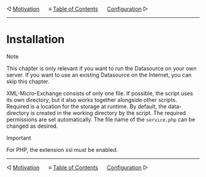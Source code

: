 &#9665; [Motivation](motivation.md)
&nbsp;&nbsp;&nbsp;&nbsp; &#8801; [Table of Contents](README.md)
&nbsp;&nbsp;&nbsp;&nbsp; [Configuration](configuration.md) &#9655;
- - -

# Installation

> [!NOTE]
> This chapter is only relevant if you want to run the Datasource on your own
> server. If you want to use an existing Datasource on the Internet, you can
> skip this chapter.

XML-Micro-Exchange consists of only one file. If possible, the script uses its
own directory, but it also works together alongside other scripts. Required is
a location for the storage at runtime. By default, the data-directory is created
in the working directory by the script. The required permissions are set
automatically. The file name of the `service.php` can be changed as desired.

> [!IMPORTANT]
> For PHP, the extension xsl must be enabled.



- - -
&#9665; [Motivation](motivation.md)
&nbsp;&nbsp;&nbsp;&nbsp; &#8801; [Table of Contents](README.md)
&nbsp;&nbsp;&nbsp;&nbsp; [Configuration](configuration.md) &#9655;
